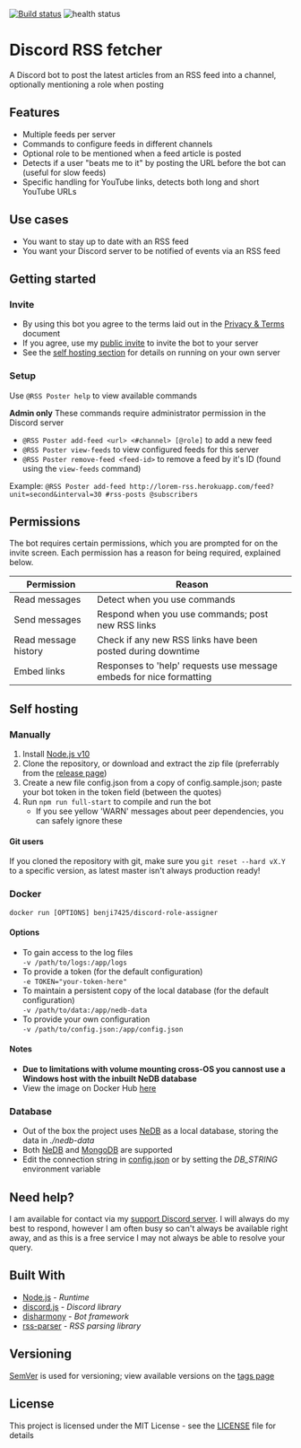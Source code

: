 [![Build status](https://badge.buildkite.com/8ce0723b03f875a2dd9ba526d3b6fbc8601d1be1f56a02e94e.svg)](https://buildkite.com/benji7425/rss-fetcher)
![health status](https://healthchecks.io/badge/757a86c5-43a4-4c74-a134-72ba9e7b391b/xJed9T7a.svg)

# Discord RSS fetcher
<!--summary-->
A Discord bot to post the latest articles from an RSS feed into a channel, optionally mentioning a role when posting
<!--/summary-->

## Features
<!--features-->
- Multiple feeds per server
- Commands to configure feeds in different channels
- Optional role to be mentioned when a feed article is posted
- Detects if a user "beats me to it" by posting the URL before the bot can (useful for slow feeds)
- Specific handling for YouTube links, detects both long and short YouTube URLs
<!--/features-->

## Use cases
- You want to stay up to date with an RSS feed
- You want your Discord server to be notified of events via an RSS feed

## Getting started
### Invite
- By using this bot you agree to the terms laid out in the [Privacy & Terms](./docs/privacy-and-terms) document
- If you agree, use my [public invite](https://discordapp.com/oauth2/authorize?client_id=575106301261119498&scope=bot&permissions=0x00014c00) to invite the bot to your server
- See the [self hosting section](#self-hosting) for details on running on your own server

### Setup
Use `@RSS Poster help` to view available commands

**Admin only**
These commands require administrator permission in the Discord server
- `@RSS Poster add-feed <url> <#channel> [@role]` to add a new feed
- `@RSS Poster view-feeds` to view configured feeds for this server
- `@RSS Poster remove-feed <feed-id>` to remove a feed by it's ID (found using the `view-feeds` command)

Example:
`@RSS Poster add-feed http://lorem-rss.herokuapp.com/feed?unit=second&interval=30 #rss-posts @subscribers`

## Permissions
The bot requires certain permissions, which you are prompted for on the invite screen.
Each permission has a reason for being required, explained below.

| Permission           | Reason                                                              |
|----------------------|---------------------------------------------------------------------|
| Read messages        | Detect when you use commands                                        |
| Send messages        | Respond when you use commands; post new RSS links                   |
| Read message history | Check if any new RSS links have been posted during downtime         |
| Embed links          | Responses to 'help' requests use message embeds for nice formatting |

## Self hosting
### Manually
1. Install [Node.js v10](https://nodejs.org/en/)
2. Clone the repository, or download and extract the zip file (preferrably from the [release page](https://github.com/benji7425/discord-role-assigner/releases))
3. Create a new file config.json from a copy of config.sample.json; paste your bot token in the token field (between the quotes)
4. Run `npm run full-start` to compile and run the bot
    - If you see yellow 'WARN' messages about peer dependencies, you can safely ignore these

#### Git users
If you cloned the repository with git, make sure you `git reset --hard vX.Y` to a specific version, as latest master isn't always production ready!

### Docker
`docker run [OPTIONS] benji7425/discord-role-assigner`

#### Options
- To gain access to the log files  
    `-v /path/to/logs:/app/logs`
- To provide a token (for the default configuration)  
    `-e TOKEN="your-token-here"`
- To maintain a persistent copy of the local database (for the default configuration)  
    `-v /path/to/data:/app/nedb-data`
- To provide your own configuration  
    `-v /path/to/config.json:/app/config.json`

#### Notes
- **Due to limitations with volume mounting cross-OS you cannost use a Windows host with the inbuilt NeDB database**
- View the image on Docker Hub [here](https://cloud.docker.com/u/benji7425/repository/docker/benji7425/discord-role-assigner)

### Database
- Out of the box the project uses [NeDB](https://github.com/louischatriot/nedb/) as a local database, storing the data in *./nedb-data*
- Both [NeDB](https://github.com/louischatriot/nedb/) and [MongoDB](https://www.mongodb.com) are supported
- Edit the connection string in [config.json](./config.json) or by setting the *DB_STRING* environment variable

## Need help?
I am available for contact via my [support Discord server](https://discordapp.com/invite/SSkbwSJ). I will always do my best to respond, however I am often busy so can't always be available right away, and as this is a free service I may not always be able to resolve your query.

## Built With
- [Node.js](https://nodejs.org/en/) - *Runtime*
- [discord.js](https://github.com/discordjs/discord.js) - *Discord library*
- [disharmony](https://github.com/benji7425/disharmony) - *Bot framework*
- [rss-parser](https://github.com/bobby-brennan/rss-parser) - *RSS parsing library*

## Versioning
[SemVer](http://semver.org/) is used for versioning; view available versions on the [tags page](https://github.com/your/project/tags)

## License
This project is licensed under the MIT License - see the [LICENSE](./LICENSE) file for details
